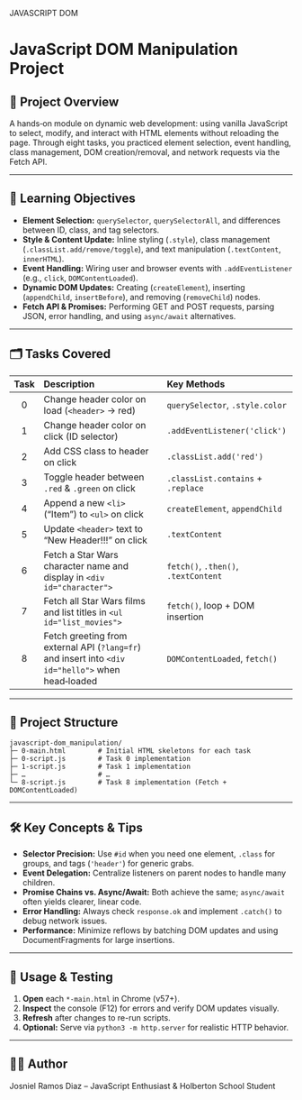 JAVASCRIPT DOM
# JavaScript DOM Manipulation Project

## 🌟 Project Overview

A hands‑on module on dynamic web development: using vanilla JavaScript to select, modify, and interact with HTML elements without reloading the page. Through eight tasks, you practiced element selection, event handling, class management, DOM creation/removal, and network requests via the Fetch API.

---

## 🎯 Learning Objectives

* **Element Selection:** `querySelector`, `querySelectorAll`, and differences between ID, class, and tag selectors.
* **Style & Content Update:** Inline styling (`.style`), class management (`.classList.add/remove/toggle`), and text manipulation (`.textContent`, `innerHTML`).
* **Event Handling:** Wiring user and browser events with `.addEventListener` (e.g., `click`, `DOMContentLoaded`).
* **Dynamic DOM Updates:** Creating (`createElement`), inserting (`appendChild`, `insertBefore`), and removing (`removeChild`) nodes.
* **Fetch API & Promises:** Performing GET and POST requests, parsing JSON, error handling, and using `async/await` alternatives.

---

## 🗂️ Tasks Covered

| Task | Description                                                                                       | Key Methods                          |
| :--: | :------------------------------------------------------------------------------------------------ | :----------------------------------- |
|   0  | Change header color on load (`<header>` → red)                                                    | `querySelector`, `.style.color`      |
|   1  | Change header color on click (ID selector)                                                        | `.addEventListener('click')`         |
|   2  | Add CSS class to header on click                                                                  | `.classList.add('red')`              |
|   3  | Toggle header between `.red` & `.green` on click                                                  | `.classList.contains` + `.replace`   |
|   4  | Append a new `<li>` (“Item”) to `<ul>` on click                                                   | `createElement`, `appendChild`       |
|   5  | Update `<header>` text to “New Header!!!” on click                                                | `.textContent`                       |
|   6  | Fetch a Star Wars character name and display in `<div id="character">`                            | `fetch()`, `.then()`, `.textContent` |
|   7  | Fetch all Star Wars films and list titles in `<ul id="list_movies">`                              | `fetch()`, loop + DOM insertion      |
|   8  | Fetch greeting from external API (`?lang=fr`) and insert into `<div id="hello">` when head‑loaded | `DOMContentLoaded`, `fetch()`        |

---

## 📁 Project Structure

```
javascript-dom_manipulation/
├─ 0-main.html        # Initial HTML skeletons for each task
├─ 0-script.js        # Task 0 implementation
├─ 1-script.js        # Task 1 implementation
├─ …                  # …
└─ 8-script.js        # Task 8 implementation (Fetch + DOMContentLoaded)
```

---

## 🛠 Key Concepts & Tips

* **Selector Precision:** Use `#id` when you need one element, `.class` for groups, and tags (`'header'`) for generic grabs.
* **Event Delegation:** Centralize listeners on parent nodes to handle many children.
* **Promise Chains vs. Async/Await:** Both achieve the same; `async/await` often yields clearer, linear code.
* **Error Handling:** Always check `response.ok` and implement `.catch()` to debug network issues.
* **Performance:** Minimize reflows by batching DOM updates and using DocumentFragments for large insertions.

---

## 🚀 Usage & Testing

1. **Open** each `*-main.html` in Chrome (v57+).
2. **Inspect** the console (F12) for errors and verify DOM updates visually.
3. **Refresh** after changes to re-run scripts.
4. **Optional:** Serve via `python3 -m http.server` for realistic HTTP behavior.

---

## 🙋‍♂️ Author

Josniel Ramos Diaz – JavaScript Enthusiast & Holberton School Student


